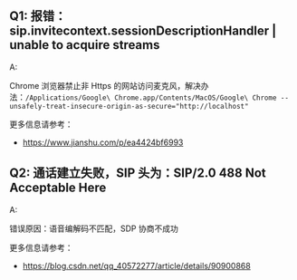 ## Q1: 报错：sip.invitecontext.sessionDescriptionHandler | unable to acquire streams

A: 

Chrome 浏览器禁止非 Https 的网站访问麦克风，解决办法：`/Applications/Google\ Chrome.app/Contents/MacOS/Google\ Chrome --unsafely-treat-insecure-origin-as-secure="http://localhost"`

更多信息请参考：
* https://www.jianshu.com/p/ea4424bf6993

## Q2: 通话建立失败，SIP 头为：SIP/2.0 488 Not Acceptable Here

A:

错误原因：语音编解码不匹配，SDP 协商不成功

更多信息请参考：
* https://blog.csdn.net/qq_40572277/article/details/90900868
